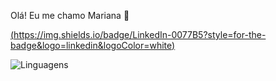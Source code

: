 Olá! Eu me chamo Mariana 👋

[(https://img.shields.io/badge/LinkedIn-0077B5?style=for-the-badge&logo=linkedin&logoColor=white)](https://www.linkedin.com/in/mariana-b-825443311/)

![Linguagens](https://github-readme-stats.vercel.app/api/top-langs/?username=MarianaKerski&hide_progress=true)
